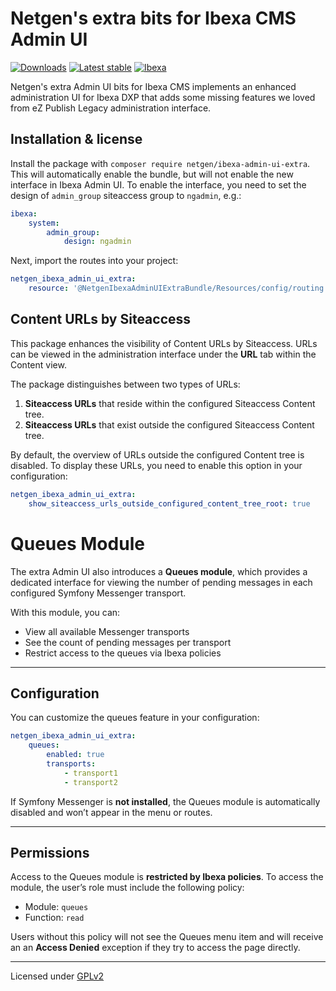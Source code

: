 Netgen's extra bits for Ibexa CMS Admin UI
==========================================

[![Downloads](https://img.shields.io/packagist/dt/netgen/ibexa-admin-ui-extra.svg)](https://packagist.org/packages/netgen/ibexa-admin-ui-extra)
[![Latest stable](https://img.shields.io/packagist/v/netgen/ibexa-admin-ui-extra.svg)](https://packagist.org/packages/netgen/ibexa-admin-ui-extra)
[![Ibexa](https://img.shields.io/badge/Ibexa-%E2%89%A5%204.6-orange.svg)](https://www.ibexa.co)

Netgen's extra Admin UI bits for Ibexa CMS implements an enhanced administration
UI for Ibexa DXP that adds some missing features we loved from eZ Publish Legacy
administration interface.

Installation & license
----------------------

Install the package with `composer require netgen/ibexa-admin-ui-extra`. This
will automatically enable the bundle, but will not enable the new interface in
Ibexa Admin UI. To enable the interface, you need to set the design of
`admin_group` siteaccess group to `ngadmin`, e.g.:

```yaml
ibexa:
    system:
        admin_group:
            design: ngadmin
```

Next, import the routes into your project:

```yaml
netgen_ibexa_admin_ui_extra:
    resource: '@NetgenIbexaAdminUIExtraBundle/Resources/config/routing.yaml'
```

Content URLs by Siteaccess
--------------------------

This package enhances the visibility of Content URLs by Siteaccess. URLs can be viewed in the administration interface under the **URL** tab within the Content view.

The package distinguishes between two types of URLs:

1. **Siteaccess URLs** that reside within the configured Siteaccess Content tree.
2. **Siteaccess URLs** that exist outside the configured Siteaccess Content tree.

By default, the overview of URLs outside the configured Content tree is disabled.
To display these URLs, you need to enable this option in your configuration:

```yaml
netgen_ibexa_admin_ui_extra:
    show_siteaccess_urls_outside_configured_content_tree_root: true
```

Queues Module
=============

The extra Admin UI also introduces a **Queues module**, which provides a dedicated interface for viewing the number of pending messages in each configured Symfony Messenger transport.

With this module, you can:

* View all available Messenger transports
* See the count of pending messages per transport
* Restrict access to the queues via Ibexa policies

---

Configuration
-------------

You can customize the queues feature in your configuration:

```yaml
netgen_ibexa_admin_ui_extra:
    queues:
        enabled: true
        transports:
            - transport1
            - transport2
```

If Symfony Messenger is **not installed**, the Queues module is automatically disabled and won’t appear in the menu or routes.

---

Permissions
-----------

Access to the Queues module is **restricted by Ibexa policies**. To access the module, the user’s role must include the following policy:

* Module: ``queues``
* Function: ``read``

Users without this policy will not see the Queues menu item and will receive an an **Access Denied** exception if they try to access the page directly.

---

Licensed under [GPLv2](LICENSE)
